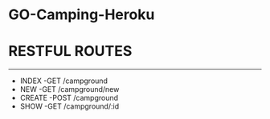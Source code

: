 # GO-Camping-Heroku


#  RESTFUL ROUTES
   ----------------
* INDEX      -GET  /campground
* NEW        -GET  /campground/new
* CREATE     -POST /campground
* SHOW       -GET  /campground/:id